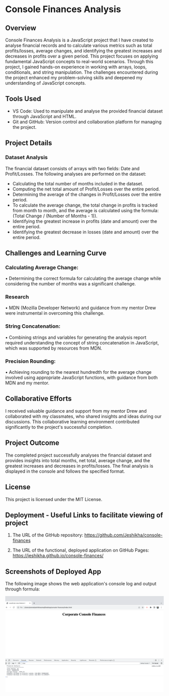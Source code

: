 # Console Finances Analysis


## Overview
Console Finances Analysis is a JavaScript project that I have created to analyse financial records and to calculate various metrics such as total profits/losses, average changes, and identifying the greatest increases and decreases in profits over a given period. This project focuses on applying fundamental JavaScript concepts to real-world scenarios. Through this project, I gained hands-on experience in working with arrays, loops, conditionals, and string manipulation. The challenges encountered during the project enhanced my problem-solving skills and deepened my understanding of JavaScript concepts.

## Tools Used
* VS Code: Used to manipulate and analyse the provided financial dataset through JavaScript and HTML.
* Git and GitHub: Version control and collaboration platform for managing the project.


## Project Details
### Dataset Analysis
The financial dataset consists of arrays with two fields: Date and Profit/Losses. 
The following analyses are performed on the dataset:

* Calculating the total number of months included in the dataset.
* Computing the net total amount of Profit/Losses over the entire period.
* Determining the average of the changes in Profit/Losses over the entire period.
* To calculate the average change, the total change in profits is tracked from month to month, and the average is calculated using the formula: (Total Change / (Number of Months - 1)).
* Identifying the greatest increase in profits (date and amount) over the entire period.
* Identifying the greatest decrease in losses (date and amount) over the entire period.


## Challenges and Learning Curve
### Calculating Average Change: 
• Determining the correct formula for calculating the average change while considering the number of months was a significant challenge. 
### Research 
• MDN (Mozilla Developer Network) and guidance from my mentor Drew were instrumental in overcoming this challenge.
### String Concatenation: 
• Combining strings and variables for generating the analysis report required understanding the concept of string concatenation in JavaScript, which was supported by resources from MDN.
### Precision Rounding: 
• Achieving rounding to the nearest hundredth for the average change involved using appropriate JavaScript functions, with guidance from both MDN and my mentor.


## Collaborative Efforts
I received valuable guidance and support from my mentor Drew and collaborated with my classmates, who shared insights and ideas during our discussions. This collaborative learning environment contributed significantly to the project's successful completion.

## Project Outcome
The completed project successfully analyses the financial dataset and provides insights into total months, net total, average change, and the greatest increases and decreases in profits/losses. The final analysis is displayed in the console and follows the specified format.

## License

This project is licensed under the MIT License.

## Deployment - Useful Links to facilitate viewing of project

1. The URL of the GitHub repository:
https://github.com/Jeshikha/console-finances


2. The URL of the functional, deployed application on GitHub Pages:
https://jeshikha.github.io/console-finances/


## Screenshots of Deployed App

The following image shows the web application's console log and output through formula:

![opening the code in the browser resulting analysis image](images/jsscreen2.png)

